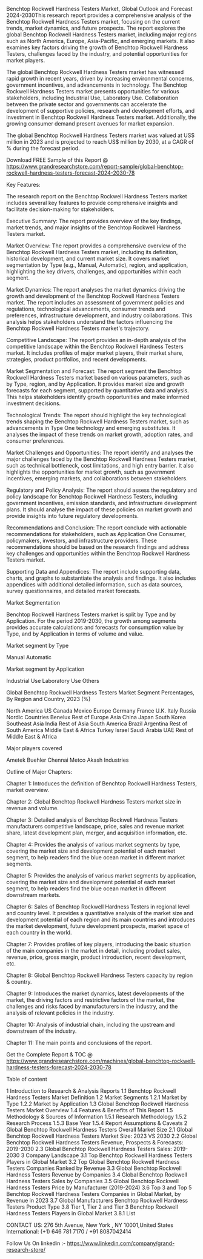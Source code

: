 Benchtop Rockwell Hardness Testers Market, Global Outlook and Forecast 2024-2030This research report provides a comprehensive analysis of the Benchtop Rockwell Hardness Testers market, focusing on the current trends, market dynamics, and future prospects. The report explores the global Benchtop Rockwell Hardness Testers market, including major regions such as North America, Europe, Asia-Pacific, and emerging markets. It also examines key factors driving the growth of Benchtop Rockwell Hardness Testers, challenges faced by the industry, and potential opportunities for market players.

The global Benchtop Rockwell Hardness Testers market has witnessed rapid growth in recent years, driven by increasing environmental concerns, government incentives, and advancements in technology. The Benchtop Rockwell Hardness Testers market presents opportunities for various stakeholders, including Industrial Use, Laboratory Use. Collaboration between the private sector and governments can accelerate the development of supportive policies, research and development efforts, and investment in Benchtop Rockwell Hardness Testers market. Additionally, the growing consumer demand present avenues for market expansion.

The global Benchtop Rockwell Hardness Testers market was valued at US$ million in 2023 and is projected to reach US$ million by 2030, at a CAGR of % during the forecast period.

Download FREE Sample of this Report @ https://www.grandresearchstore.com/report-sample/global-benchtop-rockwell-hardness-testers-forecast-2024-2030-78


Key Features:

The research report on the Benchtop Rockwell Hardness Testers market includes several key features to provide comprehensive insights and facilitate decision-making for stakeholders.

Executive Summary: The report provides overview of the key findings, market trends, and major insights of the Benchtop Rockwell Hardness Testers market.

Market Overview: The report provides a comprehensive overview of the Benchtop Rockwell Hardness Testers market, including its definition, historical development, and current market size. It covers market segmentation by Type (e.g., Manual, Automatic), region, and application, highlighting the key drivers, challenges, and opportunities within each segment.

Market Dynamics: The report analyses the market dynamics driving the growth and development of the Benchtop Rockwell Hardness Testers market. The report includes an assessment of government policies and regulations, technological advancements, consumer trends and preferences, infrastructure development, and industry collaborations. This analysis helps stakeholders understand the factors influencing the Benchtop Rockwell Hardness Testers market's trajectory.

Competitive Landscape: The report provides an in-depth analysis of the competitive landscape within the Benchtop Rockwell Hardness Testers market. It includes profiles of major market players, their market share, strategies, product portfolios, and recent developments.

Market Segmentation and Forecast: The report segment the Benchtop Rockwell Hardness Testers market based on various parameters, such as by Type, region, and by Application. It provides market size and growth forecasts for each segment, supported by quantitative data and analysis. This helps stakeholders identify growth opportunities and make informed investment decisions.

Technological Trends: The report should highlight the key technological trends shaping the Benchtop Rockwell Hardness Testers market, such as advancements in Type One technology and emerging substitutes. It analyses the impact of these trends on market growth, adoption rates, and consumer preferences.

Market Challenges and Opportunities: The report identify and analyses the major challenges faced by the Benchtop Rockwell Hardness Testers market, such as technical bottleneck, cost limitations, and high entry barrier. It also highlights the opportunities for market growth, such as government incentives, emerging markets, and collaborations between stakeholders.

Regulatory and Policy Analysis: The report should assess the regulatory and policy landscape for Benchtop Rockwell Hardness Testers, including government incentives, emission standards, and infrastructure development plans. It should analyse the impact of these policies on market growth and provide insights into future regulatory developments.

Recommendations and Conclusion: The report conclude with actionable recommendations for stakeholders, such as Application One Consumer, policymakers, investors, and infrastructure providers. These recommendations should be based on the research findings and address key challenges and opportunities within the Benchtop Rockwell Hardness Testers market.

Supporting Data and Appendices: The report include supporting data, charts, and graphs to substantiate the analysis and findings. It also includes appendices with additional detailed information, such as data sources, survey questionnaires, and detailed market forecasts.

Market Segmentation

Benchtop Rockwell Hardness Testers market is split by Type and by Application. For the period 2019-2030, the growth among segments provides accurate calculations and forecasts for consumption value by Type, and by Application in terms of volume and value.



Market segment by Type



Manual
Automatic


Market segment by Application



Industrial Use
Laboratory Use
Others


Global Benchtop Rockwell Hardness Testers Market Segment Percentages, By Region and Country, 2023 (%)



North America
US
Canada
Mexico
Europe
Germany
France
U.K.
Italy
Russia
Nordic Countries
Benelux
Rest of Europe
Asia
China
Japan
South Korea
Southeast Asia
India
Rest of Asia
South America
Brazil
Argentina
Rest of South America
Middle East & Africa
Turkey
Israel
Saudi Arabia
UAE
Rest of Middle East & Africa


Major players covered



Ametek
Buehler
Chennai Metco
Akash Industries


Outline of Major Chapters:

Chapter 1: Introduces the definition of Benchtop Rockwell Hardness Testers, market overview.

Chapter 2: Global Benchtop Rockwell Hardness Testers market size in revenue and volume.

Chapter 3: Detailed analysis of Benchtop Rockwell Hardness Testers manufacturers competitive landscape, price, sales and revenue market share, latest development plan, merger, and acquisition information, etc.

Chapter 4: Provides the analysis of various market segments by type, covering the market size and development potential of each market segment, to help readers find the blue ocean market in different market segments.

Chapter 5: Provides the analysis of various market segments by application, covering the market size and development potential of each market segment, to help readers find the blue ocean market in different downstream markets.

Chapter 6: Sales of Benchtop Rockwell Hardness Testers in regional level and country level. It provides a quantitative analysis of the market size and development potential of each region and its main countries and introduces the market development, future development prospects, market space of each country in the world.

Chapter 7: Provides profiles of key players, introducing the basic situation of the main companies in the market in detail, including product sales, revenue, price, gross margin, product introduction, recent development, etc.

Chapter 8: Global Benchtop Rockwell Hardness Testers capacity by region & country.

Chapter 9: Introduces the market dynamics, latest developments of the market, the driving factors and restrictive factors of the market, the challenges and risks faced by manufacturers in the industry, and the analysis of relevant policies in the industry.

Chapter 10: Analysis of industrial chain, including the upstream and downstream of the industry.

Chapter 11: The main points and conclusions of the report.

Get the Complete Report & TOC @ https://www.grandresearchstore.com/machines/global-benchtop-rockwell-hardness-testers-forecast-2024-2030-78

Table of content

1 Introduction to Research & Analysis Reports
1.1 Benchtop Rockwell Hardness Testers Market Definition
1.2 Market Segments
1.2.1 Market by Type
1.2.2 Market by Application
1.3 Global Benchtop Rockwell Hardness Testers Market Overview
1.4 Features & Benefits of This Report
1.5 Methodology & Sources of Information
1.5.1 Research Methodology
1.5.2 Research Process
1.5.3 Base Year
1.5.4 Report Assumptions & Caveats
2 Global Benchtop Rockwell Hardness Testers Overall Market Size
2.1 Global Benchtop Rockwell Hardness Testers Market Size: 2023 VS 2030
2.2 Global Benchtop Rockwell Hardness Testers Revenue, Prospects & Forecasts: 2019-2030
2.3 Global Benchtop Rockwell Hardness Testers Sales: 2019-2030
3 Company Landscape
3.1 Top Benchtop Rockwell Hardness Testers Players in Global Market
3.2 Top Global Benchtop Rockwell Hardness Testers Companies Ranked by Revenue
3.3 Global Benchtop Rockwell Hardness Testers Revenue by Companies
3.4 Global Benchtop Rockwell Hardness Testers Sales by Companies
3.5 Global Benchtop Rockwell Hardness Testers Price by Manufacturer (2019-2024)
3.6 Top 3 and Top 5 Benchtop Rockwell Hardness Testers Companies in Global Market, by Revenue in 2023
3.7 Global Manufacturers Benchtop Rockwell Hardness Testers Product Type
3.8 Tier 1, Tier 2 and Tier 3 Benchtop Rockwell Hardness Testers Players in Global Market
3.8.1 List

CONTACT US:
276 5th Avenue, New York , NY 10001,United States
International: (+1) 646 781 7170 / +91 8087042414

Follow Us On linkedin :- https://www.linkedin.com/company/grand-research-store/
 
